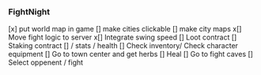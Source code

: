 ### FightNight

[x] put world map in game
[] make cities clickable
[] make city maps
x[] Move fight logic to server
x[] Integrate swing speed
[] Loot contract
[] Staking contract
[] / stats / health
[] Check inventory/ Check character equipment
[] Go to town center and get herbs
[] Heal
[] Go to fight caves
[] Select oppenent / fight
